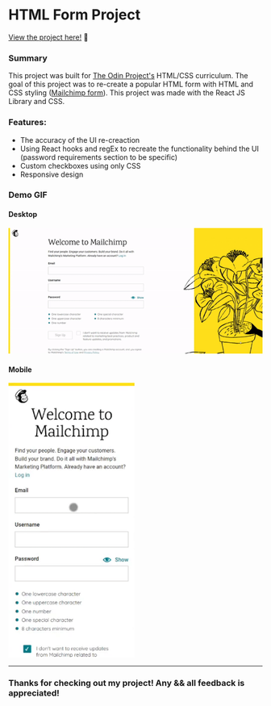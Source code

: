 # HTML Form Project

<p><a href="https://kfig21.github.io/mailchimp_form/" target="_blank" rel="noopener noreferrer">View the project here!</a> 👀</p>

<h3>Summary</h3>
<p>This project was built for <a href="https://www.theodinproject.com/paths/full-stack-javascript/courses/html-and-css/lessons/html-forms" target="_blank" rel="noopener noreferrer">The Odin Project's</a> HTML/CSS curriculum. The goal of this project was to re-create a popular HTML form with HTML and CSS styling (<a href="https://login.mailchimp.com/signup/" target="_blank" rel="noopener noreferrer">Mailchimp form</a>). This project was made with the React JS Library and CSS.</p>

<h3>Features:</h3>

- The accuracy of the UI re-creaction
- Using React hooks and regEx to recreate the functionality behind the UI (password requirements section to be specific)
- Custom checkboxes using only CSS
- Responsive design

<h3>Demo GIF</h3>

<h4>Desktop</h4>

![](demo.gif)

<h4>Mobile</h4>

<img src="demoMobile.gif" width="250"/>

-----------------------------

<h3>Thanks for checking out my project! Any && all feedback is appreciated!</h3>
